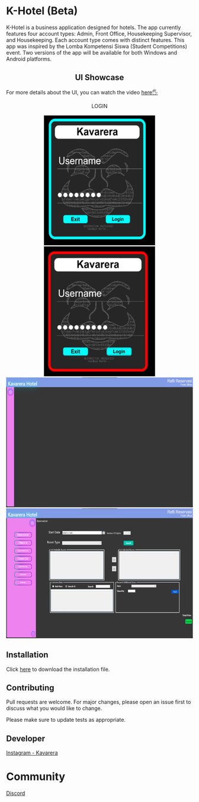 # K-Hotel (Beta)

K-Hotel is a business application designed for hotels. The app currently features four account types: Admin, Front Office, Housekeeping Supervisor, and Housekeeping. Each account type comes with distinct features. This app was inspired by the Lomba Kompetensi Siswa (Student Competitions) event. Two versions of the app will be available for both Windows and Android platforms.

<div> 
<h2 align="center"> UI Showcase</h2>
  <p>For more details about the UI, you can watch the video <a href="https://youtu.be/Ep1jP7xOCCs" target="_blank">here🖐</a></p>
  
  <p align="center"> LOGIN <br> <br>
  <img width="300" height="350" alt="Login" src="https://github.com/Kavarera/K-Hotel/blob/master/Login1.png">
  <img width="300" height="350" alt="Login Failed" src="https://github.com/Kavarera/K-Hotel/blob/master/Login1_failed.png">
  <br>
    <img width="600" height="350" alt="Front Office UI" src="https://github.com/Kavarera/K-Hotel/blob/master/frontoffice1.png">
  <br>
    <img width="600" height="350" alt="Front Office UI 2" src="https://github.com/Kavarera/K-Hotel/blob/master/frontoffice2.png">
</p>
</div>

## Installation

Click [here](https://www18.zippyshare.com/v/0hgyqiMs/file.html) to download the installation file.

## Contributing
Pull requests are welcome. For major changes, please open an issue first to discuss what you would like to change.

Please make sure to update tests as appropriate.

## Developer
[Instagram - Kavarera](https://www.instagram.com/r_kavarera)

# Community
[Discord](https://discord.gg/4qeyY9D6Sr)
